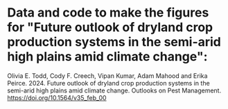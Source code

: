 # Data and code to make the figures for "Future outlook of dryland crop production systems in the semi-arid high plains amid climate change":

Olivia E. Todd, Cody F. Creech, Vipan Kumar, Adam Mahood and Erika Peirce. 2024. Future outlook of dryland crop production systems in the semi-arid high plains amid climate change. Outlooks on Pest Management. https://doi.org/10.1564/v35_feb_00
